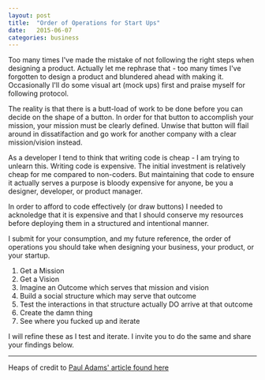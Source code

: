 ```yaml
---
layout: post
title:  "Order of Operations for Start Ups"
date:   2015-06-07
categories: business
---
```


Too many times I've made the mistake of not following the right steps when designing a product. Actually let me rephrase that - too many times I've forgotten to design a product and blundered ahead with making it. Occasionally I'll do some visual art (mock ups) first and praise myself for following protocol.

The reality is that there is a butt-load of work to be done before you can decide on the shape of a button. In order for that button to accomplish your mission, your mission must be clearly defined. Unwise that button will flail around in dissatifaction and go work for another company with a clear mission/vision instead.

As a developer I tend to think that writing code is cheap - I am trying to unlearn this. Writing code is expensive. The initial investment is relatively cheap for me compared to non-coders. But maintaining that code to ensure it actually serves a purpose is bloody expensive for anyone, be you a designer, developer, or product manager.

In order to afford to code effectively (or draw buttons) I needed to acknoledge that it is expensive and that I should conserve my resources before deploying them in a structured and intentional manner.

I submit for your consumption, and my future reference, the order of operations you should take when designing your business, your product, or your startup.

1. Get a Mission
2. Get a Vision 
3. Imagine an Outcome which serves that mission and vision
4. Build a social structure which may serve that outcome 
5. Test the interactions in that structure actually DO arrive at that outcome
6. Create the damn thing
7. See where you fucked up and iterate

I will refine these as I test and iterate. I invite you to do the same and share your findings below.



-----

Heaps of credit to [Paul Adams' article found here][paul_adams]


[paul_adams]: https://medium.com/@intercom/the-dribbblisation-of-design-406422ccb026